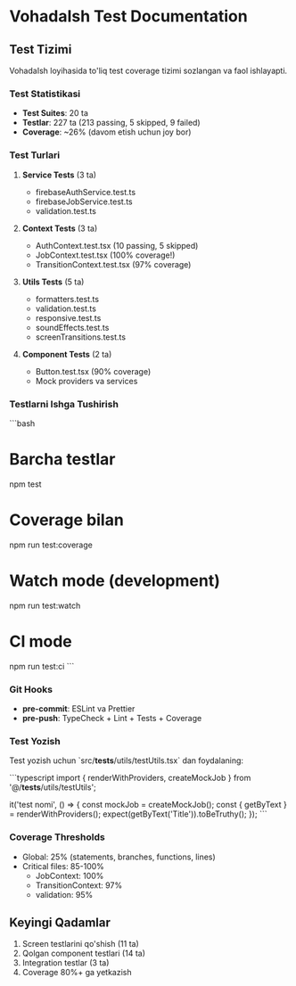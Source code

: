 # VohadaIsh Test Documentation

## Test Tizimi

VohadaIsh loyihasida to'liq test coverage tizimi sozlangan va faol ishlayapti.

### Test Statistikasi

- **Test Suites**: 20 ta
- **Testlar**: 227 ta (213 passing, 5 skipped, 9 failed)
- **Coverage**: ~26% (davom etish uchun joy bor)

### Test Turlari

1. **Service Tests** (3 ta)
   - firebaseAuthService.test.ts
   - firebaseJobService.test.ts
   - validation.test.ts

2. **Context Tests** (3 ta)
   - AuthContext.test.tsx (10 passing, 5 skipped)
   - JobContext.test.tsx (100% coverage!)
   - TransitionContext.test.tsx (97% coverage)

3. **Utils Tests** (5 ta)
   - formatters.test.ts
   - validation.test.ts
   - responsive.test.ts
   - soundEffects.test.ts
   - screenTransitions.test.ts

4. **Component Tests** (2 ta)
   - Button.test.tsx (90% coverage)
   - Mock providers va services

### Testlarni Ishga Tushirish

\`\`\`bash
# Barcha testlar
npm test

# Coverage bilan
npm run test:coverage

# Watch mode (development)
npm run test:watch

# CI mode
npm run test:ci
\`\`\`

### Git Hooks

- **pre-commit**: ESLint va Prettier
- **pre-push**: TypeCheck + Lint + Tests + Coverage

### Test Yozish

Test yozish uchun \`src/__tests__/utils/testUtils.tsx\` dan foydalaning:

\`\`\`typescript
import { renderWithProviders, createMockJob } from '@/__tests__/utils/testUtils';

it('test nomi', () => {
  const mockJob = createMockJob();
  const { getByText } = renderWithProviders(<Component />);
  expect(getByText('Title')).toBeTruthy();
});
\`\`\`

### Coverage Thresholds

- Global: 25% (statements, branches, functions, lines)
- Critical files: 85-100%
  - JobContext: 100%
  - TransitionContext: 97%
  - validation: 95%

## Keyingi Qadamlar

1. Screen testlarini qo'shish (11 ta)
2. Qolgan component testlari (14 ta)
3. Integration testlar (3 ta)
4. Coverage 80%+ ga yetkazish

